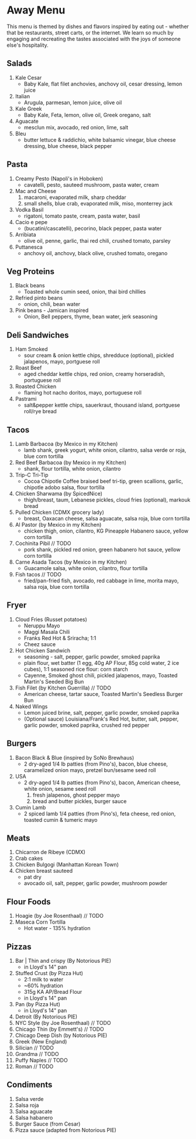 # Away Menu
This menu is themed by dishes and flavors inspired by eating out - whether that be restaurants, street carts, or the internet. We learn so much by engaging and recreating the tastes associated with the joys of someone else's hospitality.

## Salads
1. Kale Cesar
    * Baby Kale, flat filet anchovies, anchovy oil, cesar dressing, lemon juice
1. Italian
    * Arugula, parmesan, lemon juice, olive oil
1. Kale Greek
    * Baby Kale, Feta, lemon, olive oil, Greek oregano, salt
1. Aguacate 
    * mesclun mix, avocado, red onion, lime, salt
1. Bleu
    * butter lettuce & raddichio, white balsamic vinegar, blue cheese dressing, blue cheese, black pepper

## Pasta
1. Creamy Pesto (Napoli's in Hoboken)
    * cavatelli, pesto, sauteed mushroom, pasta water, cream
1. Mac and Cheese
    1. macaroni, evaporated milk, sharp cheddar
    2. small shells, blue crab, evaporated milk, miso, monterrey jack
1. Vodka Basil
    * rigatoni, tomato paste, cream, pasta water, basil
1. Cacio e pepe
    * (bucatini/cascatelli), pecorino, black pepper, pasta water
1. Arribiata
    * olive oil, penne, garlic, thai red chili, crushed tomato, parsley
1. Puttanesca
    * anchovy oil, anchovy, black olive, crushed tomato, oregano

## Veg Proteins
1. Black beans
    * Toasted whole cumin seed, onion, thai bird chillies
1. Refried pinto beans
    * onion, chili, bean water
1. Pink beans - Jamican inspired
    * Onion, Bell peppers, thyme, bean water, jerk seasoning

## Deli Sandwiches
1. Ham Smoked
    * sour cream & onion kettle chips, shredduce (optional), pickled jalapenos, mayo, portguese roll
1. Roast Beef
    * aged cheddar kettle chips, red onion, creamy horseradish, portuguese roll
1. Roasted Chicken
    * flaming hot nacho doritos, mayo, portuguese roll
1. Pastrami
    * salt&pepper kettle chips, sauerkraut, thousand island, portguese roll/rye bread

## Tacos
1. Lamb Barbacoa (by Mexico in my Kitchen)
    * lamb shank, greek yogurt, white onion, cilantro, salsa verde or roja, blue corn tortilla
1. Red Beef Barbacoa (by Mexico in my Kitchen)
    * shank, flour tortilla, white onion, cilantro
1. Trip-C Tri-Tip
    * Cocoa Chipotle Coffee braised beef tri-tip, green scallions, garlic, chipotle adobo salsa, flour tortilla
1. Chicken Sharwama (by SpicedNice)
    * thigh/breast, taum, Lebanese pickles, cloud fries (optional), markouk bread
1. Pulled Chicken (CDMX grocery lady)
    * breast, Oaxacan cheese, salsa aguacate, salsa roja, blue corn tortilla
1. Al Pastor (by Mexico in my Kitchen)
    * chicken thigh, onion, cilantro, KG Pineapple Habanero sauce, yellow corn tortilla
1. Cochinita Pibil // TODO
    * pork shank, pickled red onion, green habanero hot sauce, yellow corn tortilla
1. Carne Asada Tacos (by Mexico in my Kitchen)
    * Guacamole salsa, white onion, cilantro, flour tortilla
1. Fish tacos // TODO
    * fried/pan-fried fish, avocado, red cabbage in lime, morita mayo, salsa roja, blue corn tortilla

## Fryer
1. Cloud Fries (Russet potatoes)
    * Neruppu Mayo
    * Maggi Masala Chili
    * Franks Red Hot & Sriracha; 1:1
    * Cheez sauce
1. Hot Chicken Sandwich
    * seasoning - salt, pepper, garlic powder, smoked paprika
    * plain flour, wet batter (1 egg, 40g AP Flour, 85g cold water, 2 ice cubes), 1:1 seasoned rice flour: corn starch
    * Cayenne, Smoked ghost chili, pickled jalapenos, mayo, Toasted Martin's Seeded Big Bun
1. Fish Filet (by Kitchen Guerrilla) // TODO
    * American cheese, tartar sauce, Toasted Martin's Seedless Burger Bun
1. Naked Wings
    * Lemon juiced brine, salt, pepper, garlic powder, smoked paprika
    * (Optional sauce) Louisiana/Frank's Red Hot, butter, salt, pepper, garlic powder, smoked paprika, crushed red pepper

## Burgers
1. Bacon Black & Blue (inspired by SoNo Brewhaus)
    * 2 dry-aged 1/4 lb patties (from Pino's), bacon, blue cheese, caramelized onion mayo, pretzel bun/sesame seed roll
1. USA
    * 2 dry-aged 1/4 lb patties (from Pino's), bacon, American cheese, white onion, sesame seed roll
        1. fresh jalapenos, ghost pepper mayo
        1. bread and butter pickles, burger sauce
1. Cumin Lamb
    * 2 spiced lamb 1/4 patties (from Pino's), feta cheese, red onion, toasted cumin & tumeric mayo

## Meats
1. Chicarron de Ribeye (CDMX)
1. Crab cakes
1. Chicken Bulgogi (Manhattan Korean Town)
1. Chicken breast sauteed
    * pat dry
    * avocado oil, salt, pepper, garlic powder, mushroom powder

## Flour Foods
1. Hoagie (by Joe Rosenthaal) // TODO
1. Maseca Corn Tortilla
    * Hot water - 135% hydration

## Pizzas
1. Bar | Thin and crispy  (By Notorious PIE)
    * in Lloyd's 14" pan
1. Stuffed Crust (by Pizza Hut)
    * 2:1 milk to water
    * ~60% hydration
    * 315g KA AP/Bread Flour
    * in Lloyd's 14" pan
1. Pan (by Pizza Hut)
    * in Lloyd's 14" pan
1. Detroit (By Notorious PIE)
1. NYC Style (by Joe Rosenthaal) // TODO
1. Chicago Thin (by Emmett's) // TODO
1. Chicago Deep Dish (by Notorious PIE)
1. Greek (New England)
1. Silician // TODO
1. Grandma // TODO
1. Puffy Naples // TODO
1. Roman // TODO

## Condiments
1. Salsa verde
1. Salsa roja
1. Salsa aguacate
1. Salsa habanero
1. Burger Sauce (from Cesar)
1. Pizza sauce (adapted from Notorious PIE)


